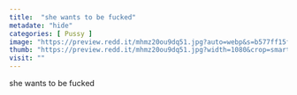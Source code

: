 ```yaml
---
title:  "she wants to be fucked"
metadate: "hide"
categories: [ Pussy ]
image: "https://preview.redd.it/mhmz20ou9dq51.jpg?auto=webp&s=b577ff15f0199d70ad6d9a9f09b088b4722d4efd"
thumb: "https://preview.redd.it/mhmz20ou9dq51.jpg?width=1080&crop=smart&auto=webp&s=30154dc9b1cfb43c790accfac1ea85349c9ffa38"
visit: ""
---
```

she wants to be fucked
